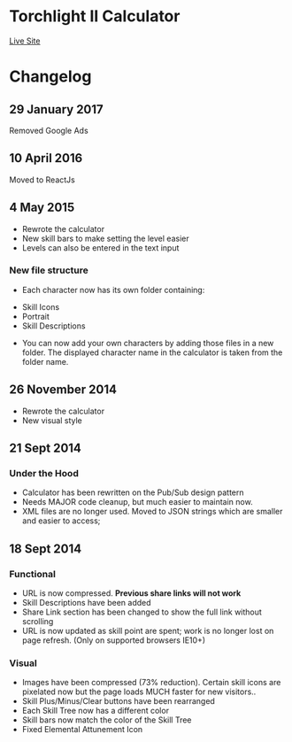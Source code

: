 # Torchlight II Calculator

[Live Site](http://ralrom.github.io/tl2-calculator/)

# Changelog #

## 29 January 2017

Removed Google Ads

## 10 April 2016

Moved to ReactJs

## 4 May 2015

- Rewrote the calculator
- New skill bars to make setting the level easier
- Levels can also be entered in the text input

### New file structure

- Each character now has its own folder containing:
 * Skill Icons
 * Portrait
 * Skill Descriptions
- You can now add your own characters by adding those files in a new folder.
The displayed character name in the calculator is taken from the folder name.

## 26 November 2014

- Rewrote the calculator
- New visual style

## 21 Sept 2014

### Under the Hood
- Calculator has been rewritten on the Pub/Sub design pattern
- Needs MAJOR code cleanup, but much easier to maintain now.
- XML files are no longer used. Moved to JSON strings which are smaller and easier to access;


## 18 Sept 2014

### Functional
- URL is now compressed. **Previous share links will not work**
- Skill Descriptions have been added
- Share Link section has been changed to show the full link without scrolling
- URL is now updated as skill point are spent; work is no longer lost on page refresh. (Only on supported browsers IE10+)

### Visual
- Images have been compressed (73% reduction). Certain skill icons are pixelated now but the page loads MUCH faster for new visitors..
- Skill Plus/Minus/Clear buttons have been rearranged
- Each Skill Tree now has a different color
- Skill bars now match the color of the Skill Tree
- Fixed Elemental Attunement Icon
